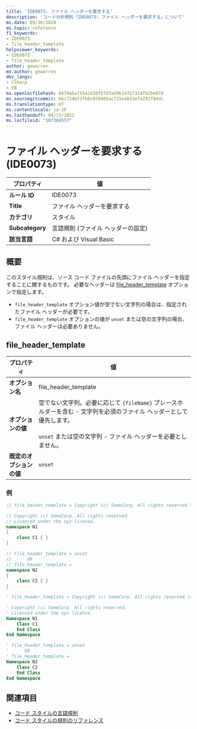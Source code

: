 ```yaml
---
title: 'IDE0073: ファイル ヘッダーを要求する'
description: 'コード分析規則「IDE0073: ファイル ヘッダーを要求する」について'
ms.date: 09/30/2020
ms.topic: reference
f1_keywords:
- IDE0073
- file_header_template
helpviewer_keywords:
- IDE0073
- file_header_template
author: gewarren
ms.author: gewarren
dev_langs:
- CSharp
- VB
ms.openlocfilehash: 8479aba75541d30fb7d7ad9b147b7314fb2be078
ms.sourcegitcommit: bbc724b72fb6c978905ac715e4033efa291f84dc
ms.translationtype: HT
ms.contentlocale: ja-JP
ms.lasthandoff: 04/13/2021
ms.locfileid: "107369557"
---
```

# <a name="require-file-header-ide0073"></a>ファイル ヘッダーを要求する (IDE0073)

|プロパティ|値|
|-|-|
| **ルール ID** | IDE0073 |
| **Title** | ファイル ヘッダーを要求する |
| **カテゴリ** | スタイル |
| **Subcategory** | 言語規則 (ファイル ヘッダーの設定) |
| **該当言語** | C# および Visual Basic |

## <a name="overview"></a>概要

このスタイル規則は、ソース コード ファイルの先頭にファイル ヘッダーを指定することに関するものです。 必要なヘッダーは [file_header_template](#file_header_template) オプションで指定します。

- `file_header_template` オプション値が空でない文字列の場合は、指定されたファイル ヘッダーが必要です。
- `file_header_template` オプションの値が `unset` または空の文字列の場合、ファイル ヘッダーは必要ありません。

## <a name="file_header_template"></a>file_header_template

|プロパティ|値|
|-|-|
| **オプション名** | file_header_template
| **オプションの値** | 空でない文字列。必要に応じて `{fileName}` プレースホルダーを含む - 文字列を必須のファイル ヘッダーとして優先します。<br /><br /> `unset` または空の文字列 - ファイル ヘッダーを必要としません。 |
| **既定のオプションの値** | `unset` |

### <a name="example"></a>例

```csharp
// file_header_template = Copyright (c) SomeCorp. All rights reserved.\nLicensed under the xyz license.

// Copyright (c) SomeCorp. All rights reserved.
// Licensed under the xyz license.
namespace N1
{
    class C1 { }
}

// file_header_template = unset
//      OR
// file_header_template =
namespace N2
{
    class C2 { }
}
```

```vb
' file_header_template = Copyright (c) SomeCorp. All rights reserved.\nLicensed under the xyz license.

' Copyright (c) SomeCorp. All rights reserved.
' Licensed under the xyz license.
Namespace N1
    Class C1
    End Class
End Namespace

' file_header_template = unset
'      OR
' file_header_template =
Namespace N2
    Class C2
    End Class
End Namespace
```

## <a name="see-also"></a>関連項目

- [コード スタイルの言語規則](language-rules.md)
- [コード スタイルの規則のリファレンス](index.md)
